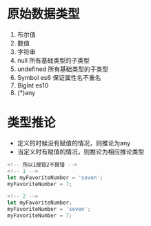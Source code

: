 # 原始数据类型
1. 布尔值
2. 数值
3. 字符串
4. null 所有基础类型的子类型
5. undefined 所有基础类型的子类型
6. Symbol es6 保证属性名不重名 
7. BigInt es10
8. (*)any

# 类型推论
- 定义的时候没有赋值的情况，则推论为any
- 当定义时有赋值的情况，则推论为相应推论类型
```javascript
<!-- 所以1报错2不报错 -->
<!-- 1 -->
let myFavoriteNumber = 'seven';
myFavoriteNumber = 7;

<!-- 2 -->
let myFavoriteNumber;
myFavoriteNumber = 'seven';
myFavoriteNumber = 7;
```

